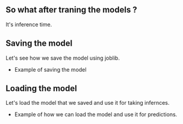 ## So what after traning the models ?

It's inference time.

## Saving the model

Let's see how we save the model using joblib.

- Example of saving the model

## Loading the model

Let's load the model that we saved and use it for taking infernces.

- Example of how we can load the model and use it for predictions.